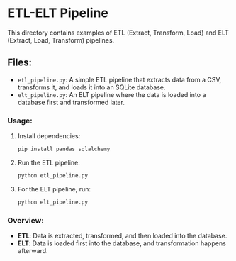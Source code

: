 # ETL-ELT Pipeline

This directory contains examples of ETL (Extract, Transform, Load) and ELT (Extract, Load, Transform) pipelines.

## Files:
- `etl_pipeline.py`: A simple ETL pipeline that extracts data from a CSV, transforms it, and loads it into an SQLite database.
- `elt_pipeline.py`: An ELT pipeline where the data is loaded into a database first and transformed later.

### Usage:
1. Install dependencies: 
    ```bash
    pip install pandas sqlalchemy
    ```
2. Run the ETL pipeline: 
    ```bash
    python etl_pipeline.py
    ```
3. For the ELT pipeline, run:
    ```bash
    python elt_pipeline.py
    ```

### Overview:
- **ETL**: Data is extracted, transformed, and then loaded into the database.
- **ELT**: Data is loaded first into the database, and transformation happens afterward.

